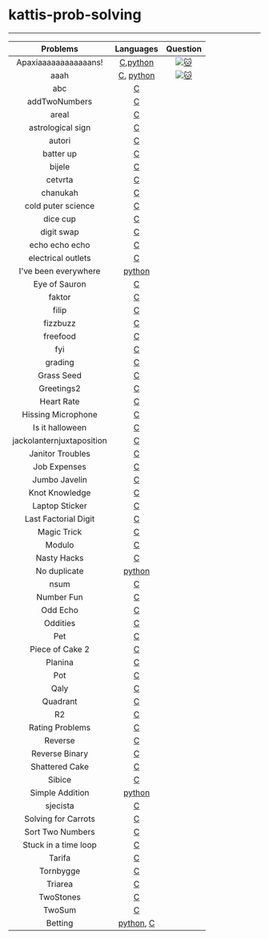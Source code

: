# kattis-prob-solving
---
|Problems|Languages|Question|
|:------:|:-------:|:------:|
|Apaxiaaaaaaaaaaaans!|[C](https://github.com/jon-brandy/kattis-prob-solving/blob/ec8e728ab02c702d147ae1a7304a95cf6b34ef26/Source-Code/Apaxiaaaaaaaaaaaans!.c),[python](https://github.com/jon-brandy/kattis-prob-solving/blob/ec8e728ab02c702d147ae1a7304a95cf6b34ef26/Source-Code/apaxiaaans.py)|[![:cat:](https://open.kattis.com/favicon)](https://open.kattis.com/problems/apaxiaaans)|
|aaah|[C](https://github.com/jon-brandy/kattis-prob-solving/blob/ec8e728ab02c702d147ae1a7304a95cf6b34ef26/Source-Code/aaah.c), [python](https://github.com/jon-brandy/kattis-prob-solving/blob/ec8e728ab02c702d147ae1a7304a95cf6b34ef26/Source-Code/aaah.py)|[![:cat:](https://open.kattis.com/favicon)](https://open.kattis.com/problems/aaah)|
|abc|[C](https://github.com/jon-brandy/kattis-prob-solving/blob/2362dc4a65e8e4574b5bb5267c01b4d4c3e61262/abc.c)|
|addTwoNumbers|[C](https://github.com/jon-brandy/kattis-prob-solving/blob/2362dc4a65e8e4574b5bb5267c01b4d4c3e61262/add-two-numbers.c)|
|areal|[C](https://github.com/jon-brandy/kattis-prob-solving/blob/2362dc4a65e8e4574b5bb5267c01b4d4c3e61262/areal.c)|
|astrological sign|[C](https://github.com/jon-brandy/kattis-prob-solving/blob/2362dc4a65e8e4574b5bb5267c01b4d4c3e61262/astrologicalsign.c)|
|autori|[C](https://github.com/jon-brandy/kattis-prob-solving/blob/74e0a14cf724d89b1a83b1c7a06819342b0a7e9a/autori.c)|
|batter up|[C](https://github.com/jon-brandy/kattis-prob-solving/blob/74e0a14cf724d89b1a83b1c7a06819342b0a7e9a/batter-up.c)|
|bijele|[C](https://github.com/jon-brandy/kattis-prob-solving/blob/74e0a14cf724d89b1a83b1c7a06819342b0a7e9a/bijele.c)|
|cetvrta|[C](https://github.com/jon-brandy/kattis-prob-solving/blob/74e0a14cf724d89b1a83b1c7a06819342b0a7e9a/cetvrta.c)|
|chanukah|[C](https://github.com/jon-brandy/kattis-prob-solving/blob/74e0a14cf724d89b1a83b1c7a06819342b0a7e9a/chanukah.c)|
|cold puter science|[C](https://github.com/jon-brandy/kattis-prob-solving/blob/74e0a14cf724d89b1a83b1c7a06819342b0a7e9a/cold-puter-science.c)|
|dice cup|[C](https://github.com/jon-brandy/kattis-prob-solving/blob/74e0a14cf724d89b1a83b1c7a06819342b0a7e9a/dicecup.c)|
|digit swap|[C](https://github.com/jon-brandy/kattis-prob-solving/blob/74e0a14cf724d89b1a83b1c7a06819342b0a7e9a/digitswap.c)|
|echo echo echo|[C](https://github.com/jon-brandy/kattis-prob-solving/blob/74e0a14cf724d89b1a83b1c7a06819342b0a7e9a/echo-echo-echo.c)|
|electrical outlets|[C](https://github.com/jon-brandy/kattis-prob-solving/blob/74e0a14cf724d89b1a83b1c7a06819342b0a7e9a/electrical-outlets.c)|
|I've been everywhere|[python](https://github.com/jon-brandy/kattis-prob-solving/blob/74e0a14cf724d89b1a83b1c7a06819342b0a7e9a/everywhere.py)|
|Eye of Sauron|[C](https://github.com/jon-brandy/kattis-prob-solving/blob/74e0a14cf724d89b1a83b1c7a06819342b0a7e9a/eyeofsauron.c)|
|faktor|[C](https://github.com/jon-brandy/kattis-prob-solving/blob/74e0a14cf724d89b1a83b1c7a06819342b0a7e9a/faktor.c)|
|filip|[C](https://github.com/jon-brandy/kattis-prob-solving/blob/74e0a14cf724d89b1a83b1c7a06819342b0a7e9a/filip.c)|
|fizzbuzz|[C](https://github.com/jon-brandy/kattis-prob-solving/blob/74e0a14cf724d89b1a83b1c7a06819342b0a7e9a/fizzbuzz.c)|
|freefood|[C](https://github.com/jon-brandy/kattis-prob-solving/blob/74e0a14cf724d89b1a83b1c7a06819342b0a7e9a/freefood.c)|
|fyi|[C](https://github.com/jon-brandy/kattis-prob-solving/blob/74e0a14cf724d89b1a83b1c7a06819342b0a7e9a/fyi.c)|
|grading|[C](https://github.com/jon-brandy/kattis-prob-solving/blob/74e0a14cf724d89b1a83b1c7a06819342b0a7e9a/grading.c)|
|Grass Seed|[C](https://github.com/jon-brandy/kattis-prob-solving/blob/74e0a14cf724d89b1a83b1c7a06819342b0a7e9a/grassseed.c)|
|Greetings2|[C](https://github.com/jon-brandy/kattis-prob-solving/blob/74e0a14cf724d89b1a83b1c7a06819342b0a7e9a/greetings2.c)|
|Heart Rate|[C](https://github.com/jon-brandy/kattis-prob-solving/blob/74e0a14cf724d89b1a83b1c7a06819342b0a7e9a/heartrate.c)|
|Hissing Microphone|[C](https://github.com/jon-brandy/kattis-prob-solving/blob/74e0a14cf724d89b1a83b1c7a06819342b0a7e9a/hissingmicrophone.c)|
|Is it halloween|[C](https://github.com/jon-brandy/kattis-prob-solving/blob/74e0a14cf724d89b1a83b1c7a06819342b0a7e9a/isithalloween.c)|
|jackolanternjuxtaposition|[C](https://github.com/jon-brandy/kattis-prob-solving/blob/74e0a14cf724d89b1a83b1c7a06819342b0a7e9a/jackolanternjuxtaposition.c)|
|Janitor Troubles|[C](https://github.com/jon-brandy/kattis-prob-solving/blob/74e0a14cf724d89b1a83b1c7a06819342b0a7e9a/janitortroubles.c)|
|Job Expenses|[C](https://github.com/jon-brandy/kattis-prob-solving/blob/74e0a14cf724d89b1a83b1c7a06819342b0a7e9a/jobexpenses.c)|
|Jumbo Javelin|[C](https://github.com/jon-brandy/kattis-prob-solving/blob/74e0a14cf724d89b1a83b1c7a06819342b0a7e9a/jumbojavelin.c)|
|Knot Knowledge|[C](https://github.com/jon-brandy/kattis-prob-solving/blob/74e0a14cf724d89b1a83b1c7a06819342b0a7e9a/knotknowledge.c)|
|Laptop Sticker|[C](https://github.com/jon-brandy/kattis-prob-solving/blob/74e0a14cf724d89b1a83b1c7a06819342b0a7e9a/laptopsticker.c)|
|Last Factorial Digit|[C](https://github.com/jon-brandy/kattis-prob-solving/blob/74e0a14cf724d89b1a83b1c7a06819342b0a7e9a/lastfactorialdigit.c)|
|Magic Trick|[C](https://github.com/jon-brandy/kattis-prob-solving/blob/74e0a14cf724d89b1a83b1c7a06819342b0a7e9a/magictrick.c)|
|Modulo|[C](https://github.com/jon-brandy/kattis-prob-solving/blob/74e0a14cf724d89b1a83b1c7a06819342b0a7e9a/modulo.c)|
|Nasty Hacks|[C](https://github.com/jon-brandy/kattis-prob-solving/blob/74e0a14cf724d89b1a83b1c7a06819342b0a7e9a/nastyhacks.c)|
|No duplicate|[python](https://github.com/jon-brandy/kattis-prob-solving/blob/74e0a14cf724d89b1a83b1c7a06819342b0a7e9a/nodup.py)|
|nsum|[C](https://github.com/jon-brandy/kattis-prob-solving/blob/74e0a14cf724d89b1a83b1c7a06819342b0a7e9a/nsum.c)|
|Number Fun|[C](https://github.com/jon-brandy/kattis-prob-solving/blob/74e0a14cf724d89b1a83b1c7a06819342b0a7e9a/numberfun.c)|
|Odd Echo|[C](https://github.com/jon-brandy/kattis-prob-solving/blob/74e0a14cf724d89b1a83b1c7a06819342b0a7e9a/oddecho.c)|
|Oddities|[C](https://github.com/jon-brandy/kattis-prob-solving/blob/74e0a14cf724d89b1a83b1c7a06819342b0a7e9a/oddities.c)|
|Pet|[C](https://github.com/jon-brandy/kattis-prob-solving/blob/74e0a14cf724d89b1a83b1c7a06819342b0a7e9a/pet.c)|
|Piece of Cake 2|[C](https://github.com/jon-brandy/kattis-prob-solving/blob/74e0a14cf724d89b1a83b1c7a06819342b0a7e9a/pieceofcake2.c)|
|Planina|[C](https://github.com/jon-brandy/kattis-prob-solving/blob/74e0a14cf724d89b1a83b1c7a06819342b0a7e9a/planina.c)|
|Pot|[C](https://github.com/jon-brandy/kattis-prob-solving/blob/74e0a14cf724d89b1a83b1c7a06819342b0a7e9a/pot.c)|
|Qaly|[C](https://github.com/jon-brandy/kattis-prob-solving/blob/74e0a14cf724d89b1a83b1c7a06819342b0a7e9a/qaly.c)|
|Quadrant|[C](https://github.com/jon-brandy/kattis-prob-solving/blob/74e0a14cf724d89b1a83b1c7a06819342b0a7e9a/quadrant.c)|
|R2|[C](https://github.com/jon-brandy/kattis-prob-solving/blob/74e0a14cf724d89b1a83b1c7a06819342b0a7e9a/r2.c)|
|Rating Problems|[C](https://github.com/jon-brandy/kattis-prob-solving/blob/74e0a14cf724d89b1a83b1c7a06819342b0a7e9a/ratingproblems.c)|
|Reverse|[C](https://github.com/jon-brandy/kattis-prob-solving/blob/74e0a14cf724d89b1a83b1c7a06819342b0a7e9a/reverse.c)|
|Reverse Binary|[C](https://github.com/jon-brandy/kattis-prob-solving/blob/74e0a14cf724d89b1a83b1c7a06819342b0a7e9a/reversebinary.c)|
|Shattered Cake|[C](https://github.com/jon-brandy/kattis-prob-solving/blob/74e0a14cf724d89b1a83b1c7a06819342b0a7e9a/shatteredcake.c)|
|Sibice|[C](https://github.com/jon-brandy/kattis-prob-solving/blob/74e0a14cf724d89b1a83b1c7a06819342b0a7e9a/sibice.c)|
|Simple Addition|[python](https://github.com/jon-brandy/kattis-prob-solving/blob/74e0a14cf724d89b1a83b1c7a06819342b0a7e9a/simpleaddition.py)|
|sjecista|[C](https://github.com/jon-brandy/kattis-prob-solving/blob/74e0a14cf724d89b1a83b1c7a06819342b0a7e9a/sjecista.c)|
|Solving for Carrots|[C](https://github.com/jon-brandy/kattis-prob-solving/blob/74e0a14cf724d89b1a83b1c7a06819342b0a7e9a/solving-for-carrots.c)|
|Sort Two Numbers|[C](https://github.com/jon-brandy/kattis-prob-solving/blob/74e0a14cf724d89b1a83b1c7a06819342b0a7e9a/sorttwonumbers.c)|
|Stuck in a time loop|[C](https://github.com/jon-brandy/kattis-prob-solving/blob/74e0a14cf724d89b1a83b1c7a06819342b0a7e9a/stuck-in-a-time-loop.c)|
|Tarifa|[C](https://github.com/jon-brandy/kattis-prob-solving/blob/74e0a14cf724d89b1a83b1c7a06819342b0a7e9a/tarifa.c)|
|Tornbygge|[C](https://github.com/jon-brandy/kattis-prob-solving/blob/74e0a14cf724d89b1a83b1c7a06819342b0a7e9a/tornbygge.c)|
|Triarea|[C](https://github.com/jon-brandy/kattis-prob-solving/blob/74e0a14cf724d89b1a83b1c7a06819342b0a7e9a/triarea.c)|
|TwoStones|[C](https://github.com/jon-brandy/kattis-prob-solving/blob/74e0a14cf724d89b1a83b1c7a06819342b0a7e9a/twostones.c)|
|TwoSum|[C](https://github.com/jon-brandy/kattis-prob-solving/blob/74e0a14cf724d89b1a83b1c7a06819342b0a7e9a/twosum.c)|
|Betting|[python](https://github.com/jon-brandy/kattis-prob-solving/blob/958f380351530a1c778389c8b76b4c127a109417/betting.py), [C](https://github.com/jon-brandy/kattis-prob-solving/blob/ad4e73e61d4108f359a3dfd034f089563104eb1a/betting.c)|
